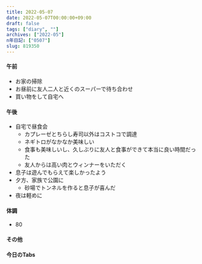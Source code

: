 ```yaml
---
title: 2022-05-07
date: 2022-05-07T00:00:00+09:00
draft: false
tags: ["diary", ""]
archives: ["2022-05"]
n年日記: ["0507"]
slug: 819350
---
```

#### 午前
- お家の掃除
- お昼前に友人二人と近くのスーパーで待ち合わせ
- 買い物をして自宅へ
#### 午後
- 自宅で昼食会
  - カプレーゼとちらし寿司以外はコストコで調達
  - ネギトロがなかなか美味しい
  - 食事も美味しいし、久しぶりに友人と食事ができて本当に良い時間だった
  - 友人からは高い肉とウィンナーをいただく
- 息子は遊んでもらえて楽しかったよう
- 夕方、家族で公園に
  - 砂場でトンネルを作ると息子が喜んだ
- 夜は軽めに
#### 体調
- 80
#### その他
#### 今日のTabs